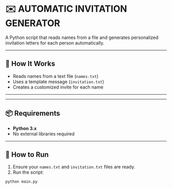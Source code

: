 # ✉️ AUTOMATIC INVITATION GENERATOR

A Python script that reads names from a file and generates personalized invitation letters for each person automatically.

---

## 📝 How It Works

- Reads names from a text file (`names.txt`)
- Uses a template message (`invitation.txt`)
- Creates a customized invite for each name

---
---

## 📦 Requirements

- **Python 3.x**
- No external libraries required

---

## 🚀 How to Run

1. Ensure your `names.txt` and `invitation.txt` files are ready.
2. Run the script:

```bash
python main.py


